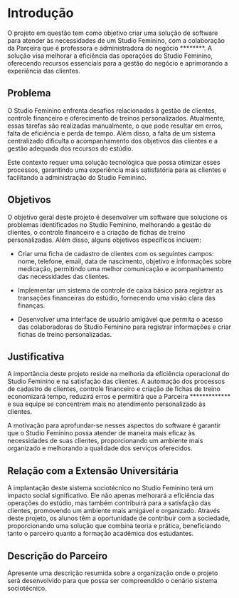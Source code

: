 # Introdução

O projeto em questão tem como objetivo criar uma solução de software para atender às necessidades de um Studio Feminino, com a colaboração da Parceira que é professora e administradora do negócio ********. A solução visa melhorar a eficiência das operações do Studio Feminino, oferecendo recursos essenciais para a gestão do negócio e aprimorando a experiência das clientes.

## Problema
O Studio Feminino enfrenta desafios relacionados à gestão de clientes, controle financeiro e oferecimento de treinos personalizados. Atualmente, essas tarefas são realizadas manualmente, o que pode resultar em erros, falta de eficiência e perda de tempo. Além disso, a falta de um sistema centralizado dificulta o acompanhamento dos objetivos das clientes e a gestão adequada dos recursos do estúdio.

Este contexto requer uma solução tecnológica que possa otimizar esses processos, garantindo uma experiência mais satisfatória para as clientes e facilitando a administração do Studio Feminino.

## Objetivos

O objetivo geral deste projeto é desenvolver um software que solucione os problemas identificados no Studio Feminino, melhorando a gestão de clientes, o controle financeiro e a criação de fichas de treino personalizadas. Além disso, alguns objetivos específicos incluem:

- Criar uma ficha de cadastro de clientes com os seguintes campos: nome, telefone, email, data de nascimento, objetivo e informações sobre medicação, permitindo uma melhor comunicação e acompanhamento das necessidades das clientes.

- Implementar um sistema de controle de caixa básico para registrar as transações financeiras do estúdio, fornecendo uma visão clara das finanças.

- Desenvolver uma interface de usuário amigável que permita o acesso das colaboradoras do Studio Feminino para registrar informações e criar fichas de treino personalizadas.

## Justificativa

A importância deste projeto reside na melhoria da eficiência operacional do Studio Feminino e na satisfação das clientes. A automação dos processos de cadastro de clientes, controle financeiro e criação de fichas de treino economizará tempo, reduzirá erros e permitirá que a Parceira ************* e sua equipe se concentrem mais no atendimento personalizado às clientes.

A motivação para aprofundar-se nesses aspectos do software é garantir que o Studio Feminino possa atender de maneira mais eficaz às necessidades de suas clientes, proporcionando um ambiente mais organizado e melhorando a qualidade dos serviços oferecidos.

## Relação com a Extensão Universitária

A implantação deste sistema sociotécnico no Studio Feminino terá um impacto social significativo. Ele não apenas melhorará a eficiência das operações do estúdio, mas também contribuirá para a satisfação das clientes, promovendo um ambiente mais amigável e organizado.
Através deste projeto, os alunos têm a oportunidade de contribuir com a sociedade, proporcionando uma solução que combina teoria e prática, beneficiando tanto o parceiro quanto a formação acadêmica dos estudantes.

## Descrição do Parceiro

Apresente uma descrição resumida sobre a organização onde o projeto será desenvolvido para que possa ser compreendido o cenário sistema sociotécnico.
